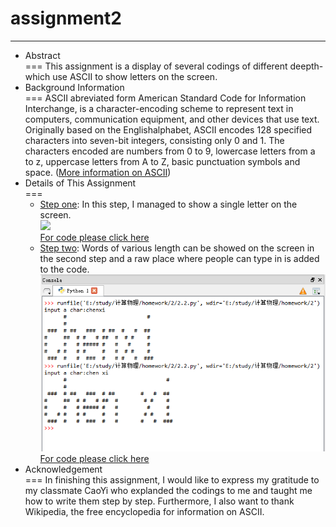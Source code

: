 # assignment2
---
* Abstract <br>
===
This assignment is a display of several codings of different deepth-which use ASCII to show letters on the screen.
* Background Information <br>
===
ASCII abreviated form American Standard Code for Information Interchange, is a character-encoding scheme to represent text in computers, communication equipment, and other devices that use text. Originally based on the Englishalphabet, ASCII encodes 128 specified characters into seven-bit integers, consisting only 0 and 1. The characters encoded are numbers from 0 to 9, lowercase letters from a to z, uppercase letters from A to Z, basic punctuation symbols and space. ([More information on ASCII](https://en.wikipedia.org/wiki/ASCII))
* Details of This Assignment <br>
===
  * [Step one](https://github.com/ChenXi19/computational_physics_assignments_2013301020092/blob/master/2.1.py): In this step, I managed to show a single letter on the screen.<br>
![](https://raw.githubusercontent.com/ChenXi19/computational_physics_assignments_2013301020092/master/1%E5%9B%BE.png)<br>
[For code please click here](https://github.com/ChenXi19/computational_physics_assignments_2013301020092/blob/master/2.1.py)
  * [Step two](https://github.com/ChenXi19/computational_physics_assignments_2013301020092/blob/master/2.2.py): Words of various length can be showed on the screen in the second step and a raw place where people can type in is added to the code. <br>
![](https://raw.githubusercontent.com/ChenXi19/computational_physics_assignments_2013301020092/master/2.png)<br>
[For code please click here](https://github.com/ChenXi19/computational_physics_assignments_2013301020092/blob/master/2.2.py)
* Acknowledgement <br>
===
In finishing this assignment, I would like to express my gratitude to my classmate CaoYi who explanded the codings to me and taught me how to write them step by step. Furthermore, I also want to thank Wikipedia, the free encyclopedia for information on ASCII.
